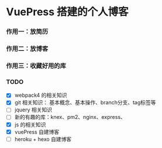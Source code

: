 # VuePress 搭建的个人博客

### 作用一：放简历

### 作用二：放博客

### 作用三：收藏好用的库

### TODO

- [x] webpack4 的相关知识
- [x] git 相关知识： 基本概念、基本操作、branch分支、tag标签等
- [ ] jquery 相关知识
- [ ] 新的有趣的库：knex、pm2、nginx、express、
- [x] js 的相关知识
- [x] vuePress 自建博客 
- [ ] heroku + hexo 自建博客